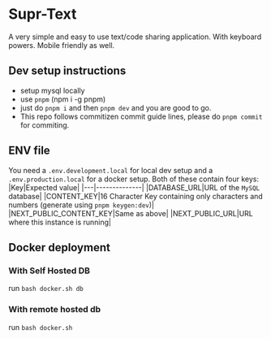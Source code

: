 # Supr-Text

A very simple and easy to use text/code sharing application. With keyboard powers. Mobile friendly as well.

## Dev setup instructions

-   setup mysql locally
-   use `pnpm` (npm i -g pnpm)
-   just do `pnpm i` and then `pnpm dev` and you are good to go.
-   This repo follows commitizen commit guide lines, please do `pnpm commit` for commiting.

## ENV file

You need a `.env.development.local` for local dev setup and a `.env.production.local` for a docker setup. Both of these contain four keys:
|Key|Expected value|
|---|--------------|
|DATABASE_URL|URL of the `MySQL` database|
|CONTENT_KEY|16 Character Key containing only characters and numbers (generate using `pnpm keygen:dev`)|
|NEXT_PUBLIC_CONTENT_KEY|Same as above|
|NEXT_PUBLIC_URL|URL where this instance is running|

## Docker deployment

### With Self Hosted DB

run `bash docker.sh db`

### With remote hosted db

run `bash docker.sh`
